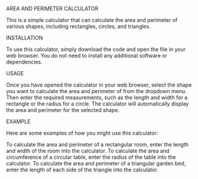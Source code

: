 AREA AND PERIMETER CALCULATOR

This is a simple calculator that can calculate the area and perimeter of various shapes, including rectangles, circles, and triangles.

INSTALLATION

To use this calculator, simply download the code and open the file in your web browser. You do not need to install any additional software or dependencies.

USAGE

Once you have opened the calculator in your web browser, select the shape you want to calculate the area and perimeter of from the dropdown menu. Then enter the required measurements, such as the length and width for a rectangle or the radius for a circle. The calculator will automatically display the area and perimeter for the selected shape.

EXAMPLE 

Here are some examples of how you might use this calculator:

To calculate the area and perimeter of a rectangular room, enter the length and width of the room into the calculator.
To calculate the area and circumference of a circular table, enter the radius of the table into the calculator.
To calculate the area and perimeter of a triangular garden bed, enter the length of each side of the triangle into the calculator.


